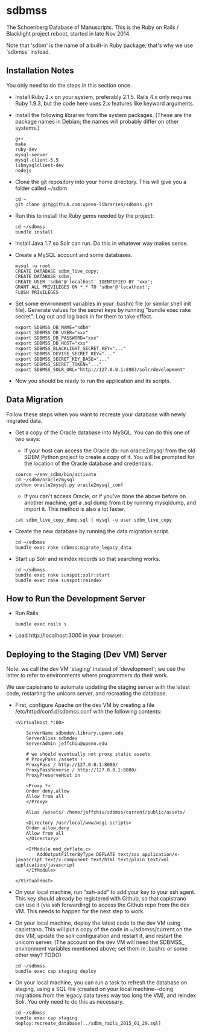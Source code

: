 
sdbmss
======

The Schoenberg Database of Manuscripts. This is the Ruby on Rails /
Blacklight project reboot, started in late Nov 2014.

Note that 'sdbm' is the name of a built-in Ruby package; that's why we
use 'sdbmss' instead.

Installation Notes
------------------

You only need to do the steps in this section once.

* Install Ruby 2.x on your system, preferably 2.1.5. Rails 4.x only
  requires Ruby 1.9.3, but the code here uses 2.x features like
  keyword arguments.

* Install the following libraries from the system packages. (These are
  the package names in Debian; the names will probably differ on other
  systems.)
  
  ```
  g++
  make
  ruby-dev
  mysql-server
  mysql-client-5.5
  libmysqlclient-dev
  nodejs
  ```
  
* Clone the git repository into your home directory. This will give
  you a folder called ~/sdbm

  ```
  cd ~
  git clone git@github.com:upenn-libraries/sdbmss.git
  ```

* Run this to install the Ruby gems needed by the project:

  ```
  cd ~/sdbmss
  bundle install
  ```

* Install Java 1.7 so Solr can run. Do this in whatever way makes
  sense.

* Create a MySQL account and some databases.

  ```
  mysql -u root
  CREATE DATABASE sdbm_live_copy;
  CREATE DATABASE sdbm;
  CREATE USER 'sdbm'@'localhost' IDENTIFIED BY 'xxx';
  GRANT ALL PRIVILEGES ON *.* TO 'sdbm'@'localhost';
  FLUSH PRIVILEGES
  ```

* Set some environment variables in your .bashrc file (or similar
  shell init file). Generate values for the secret keys by running
  "bundle exec rake secret". Log out and log back in for them to take
  effect.

  ```
  export SDBMSS_DB_NAME="sdbm"
  export SDBMSS_DB_USER="xxx"
  export SDBMSS_DB_PASSWORD="xxx"
  export SDBMSS_DB_HOST="xxx"
  export SDBMSS_BLACKLIGHT_SECRET_KEY="..."
  export SDBMSS_DEVISE_SECRET_KEY="..."
  export SDBMSS_SECRET_KEY_BASE="..."
  export SDBMSS_SECRET_TOKEN="..."
  export SDBMSS_SOLR_URL="http://127.0.0.1:8983/solr/development"
  ```

* Now you should be ready to run the application and its scripts.

Data Migration
--------------

Follow these steps when you want to recreate your database with newly
migrated data.

* Get a copy of the Oracle database into MySQL. You can do this one of
  two ways:

    * If your host can access the Oracle db: run oracle2mysql from the
    old SDBM Python project to create a copy of it. You will be
    prompted for the location of the Oracle database and credentials.

    ```
    source ~/env_sdbm/bin/activate
    cd ~/sdbm/oracle2mysql
    python oracle2mysql.py oracle2mysql_conf
    ```

    * If you can't access Oracle, or if you've done the above before
    on another machine, get a .sql dump from it by running mysqldump,
    and import it. This method is also a lot faster.
  
    ```
    cat sdbm_live_copy_dump.sql | mysql -u user sdbm_live_copy
    ```

* Create the new database by running the data migration script.

  ```
  cd ~/sdbmss
  bundle exec rake sdbmss:migrate_legacy_data
  ```

* Start up Solr and reindex records so that searching works.

  ```
  cd ~/sdbmss
  bundle exec rake sunspot:solr:start
  bundle exec rake sunspot:reindex
  ```

How to Run the Development Server
---------------------------------

* Run Rails

  ```
  bundle exec rails s
  ```

* Load http://localhost:3000 in your browser.

Deploying to the Staging (Dev VM) Server
----------------------------------------

Note: we call the dev VM 'staging' instead of 'development'; we use
the latter to refer to environments where programmers do their work.

We use capistrano to automate updating the staging server with the
latest code, restarting the unicorn server, and recreating the
database.

* First, configure Apache on the dev VM by creating a file
  /etc/httpd/conf.d/sdbmss.conf with the following contents:

  ```
  <VirtualHost *:80>

      ServerName sdbmdev.library.upenn.edu
      ServerAlias sdbmdev
      ServerAdmin jeffchiu@upenn.edu

      # we should eventually not proxy static assets
      # ProxyPass /assets !
      ProxyPass / http://127.0.0.1:8080/
      ProxyPassReverse / http://127.0.0.1:8080/
      ProxyPreserveHost on

      <Proxy *>
      Order deny,allow
      Allow from all
      </Proxy> 

      Alias /assets/ /home/jeffchiu/sdbmss/current/public/assets/

      <Directory /usr/local/www/wsgi-scripts>
      Order allow,deny
      Allow from all
      </Directory>

      <IfModule mod_deflate.c>
          AddOutputFilterByType DEFLATE text/css application/x-javascript text/x-component text/html text/plain text/xml application/javascript
      </IfModule>

  </VirtualHost>
  ```

* On your local machine, run "ssh-add" to add your key to your ssh
  agent. This key should already be registered with Github, so that
  capistrano can use it (via ssh forwarding) to access the Github repo
  from the dev VM. This needs to happen for the next step to work.

* On your local machine, deploy the latest code to the dev VM using
  capistrano. This will put a copy of the code in ~/sdbmss/current on
  the dev VM, update the solr configuration and restart it, and
  restart the unicorn server. (The account on the dev VM will need the
  SDBMSS_ environment variables mentioned above; set them in .bashrc
  or some other way? TODO)

  ```
  cd ~/sdbmss
  bundle exec cap staging deploy
  ```

* On your local machine, you can run a task to refresh the database on
  staging, using a SQL file (created on your local machine--doing
  migrations from the legacy data takes way too long the VM), and
  reindex Solr. You only need to do this as necessary.

  ```
  cd ~/sdbmss
  bundle exec cap staging deploy:recreate_database[../sdbm_rails_2015_01_29.sql]
  ```
